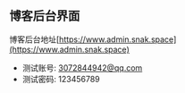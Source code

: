 ## 博客后台界面

博客后台地址[https://www.admin.snak.space](https://www.admin.snak.space)

+ 测试账号: 3072844942@qq.com
+ 测试密码: 123456789
